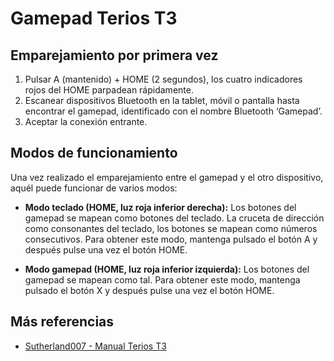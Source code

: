 Gamepad Terios T3
======

Emparejamiento por primera vez
------
1. Pulsar A (mantenido) + HOME (2 segundos), los cuatro indicadores rojos del HOME parpadean rápidamente.
2. Escanear dispositivos Bluetooth en la tablet, móvil o pantalla hasta encontrar el gamepad, identificado con el nombre Bluetooth ‘Gamepad’.
3. Aceptar la conexión entrante.

Modos de funcionamiento
------
Una vez realizado el emparejamiento entre el gamepad y el otro dispositivo, aquél puede funcionar de varios modos:
* **Modo teclado (HOME, luz roja inferior derecha):** Los botones del gamepad se mapean como botones del teclado.
La cruceta de dirección como consonantes del teclado, los botones se mapean como números consecutivos.
Para obtener este modo, mantenga pulsado el botón A y después pulse una vez el botón HOME.

* **Modo gamepad (HOME, luz roja inferior izquierda):** Los botones del gamepad se mapean como tal.
Para obtener este modo, mantenga pulsado el botón X y después pulse una vez el botón HOME.

Más referencias
------
* [Sutherland007 - Manual Terios T3](https://github.com/sutherland007/manual-terios-t3)

